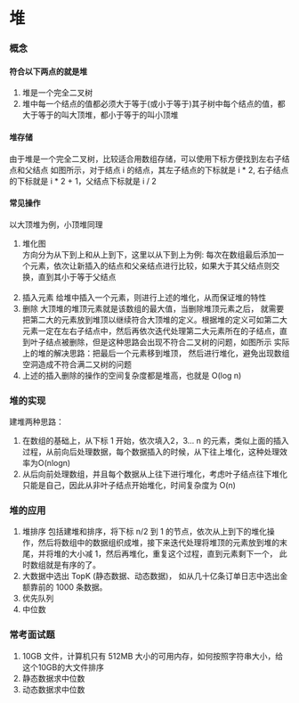 # 堆  

### 概念  
#### 符合以下两点的就是堆 
1. 堆是一个完全二叉树  
2. 堆中每一个结点的值都必须大于等于(或小于等于)其子树中每个结点的值，都大于等于的叫大顶堆，都小于等于的叫小顶堆  
#### 堆存储  
由于堆是一个完全二叉树，比较适合用数组存储，可以使用下标方便找到左右子结点和父结点
如图所示，对于结点 i 的结点，其左子结点的下标就是 i * 2, 右子结点的下标就是 i * 2 + 1，父结点下标就是 i / 2
![]() ![]()  
#### 常见操作  
以大顶堆为例，小顶堆同理
1. 堆化图  
方向分为从下到上和从上到下，这里以从下到上为例:
每次在数组最后添加一个元素，依次让新插入的结点和父亲结点进行比较，如果大于其父结点则交换，直到其小于等于父结点  
![]()  
2. 插入元素
给堆中插入一个元素，则进行上述的堆化，从而保证堆的特性
3. 删除
大顶堆的堆顶元素就是该数组的最大值，当删除堆顶元素之后， 就需要把第二大的元素放到堆顶以继续符合大顶堆的定义。根据堆的定义可如第二大元素一定在左右子结点中，然后再依次迭代处理第二大元素所在的子结点，直到叶子结点被删除，但是这种思路会出现不符合二叉树的问题，如图所示
实际上的堆的解决思路：把最后一个元素移到堆顶， 然后进行堆化，避免出现数组空洞造成不符合满二又树的问题
4. 上述的插入删除的操作的空间复杂度都是堆高，也就是 O(log n)
![]()
### 堆的实现  
建堆两种思路：
1. 在数组的基础上，从下标 1 开始，依次填入2，3... n 的元素，类似上面的插入过程，从前向后处理数据，每个数据插入的时候，从下往上堆化，这种处理效率为O(nlogn)  
2. 从后向前处理数组，并且每个数据从上往下进行堆化，考虑叶子结点往下堆化只能是自己，因此从非叶子结点开始堆化，时间复杂度为 O(n)
### 堆的应用  
1. 堆排序
包括建堆和排序，将下标 n/2 到 1 的节点，依次从上到下的堆化操作，然后将数组中的数据组织成堆，接下来迭代处理将堆顶的元素放到堆的末尾，并将堆的大小减 1，然后再堆化，重复这个过程，直到元素剩下一个， 此时数组就是有序的了。
2. 大数据中选出 TopK (静态数据、动态数据)， 如从几十亿条订单日志中选出金额靠前的 1000 条数据。  
3. 优先队列  
4. 中位数  
### 常考面试题  
1. 10GB 文件，计算机只有 512MB 大小的可用内存，如何按照字符串大小，给这个10GB的大文件排序
2. 静态数据求中位数
3. 动态数据求中位数



